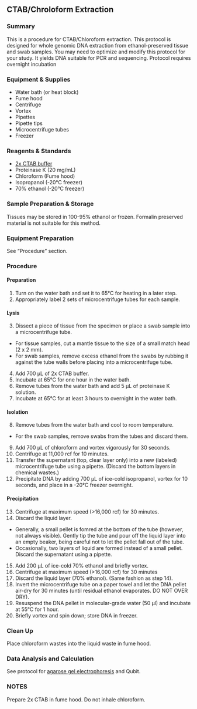 ## CTAB/Chroloform Extraction

### Summary
This is a procedure for CTAB/Chloroform extraction. This protocol is designed for whole genomic DNA extraction from ethanol-preserved tissue and swab samples. You may need to optimize and modify this protocol for your study. It yields DNA suitable for PCR and sequencing. Protocol requires overnight incubation

### Equipment & Supplies
- Water bath (or heat block)
- Fume hood
- Centrifuge
- Vortex
- Pipettes
- Pipette tips
- Microcentrifuge tubes
- Freezer

### Reagents & Standards
- [2x CTAB buffer](reagent_and_buffers.md#2x-ctab)
- Proteinase K (20 mg/mL)
- Chloroform (Fume hood)
- Isopropanol (-20°C freezer)
- 70% ethanol (-20°C freezer)

### Sample Preparation & Storage
Tissues may be stored in 100-95% ethanol or frozen. Formalin preserved material is not suitable for this method.

### Equipment Preparation
See “Procedure” section.

### Procedure

#### Preparation
1. Turn on the water bath and set it to 65°C for heating in a later step.
2. Appropriately label 2 sets of microcentrifuge tubes for each sample.

#### Lysis
3. Dissect a piece of tissue from the specimen or place a swab sample into a microcentrifuge tube.
 - For tissue samples, cut a mantle tissue to the size of a small match head (2 x 2 mm).
 - For swab samples, remove excess ethanol from the swabs by rubbing it against the tube walls before placing into a microcentrifuge tube.
4. Add 700 µL of 2x CTAB buffer.
5. Incubate at 65°C for one hour in the water bath.
6. Remove tubes from the water bath and add 5 µL of proteinase K solution.
7. Incubate at 65°C for at least 3 hours to overnight in the water bath.

#### Isolation
8. Remove tubes from the water bath and cool to room temperature.
 - For the swab samples, remove swabs from the tubes and discard them. 
9. Add 700 µL of chloroform and vortex vigorously for 30 seconds.
10. Centrifuge at 11,000 rcf for 10 minutes.
11. Transfer the supernatant (top, clear layer only) into a new (labeled) microcentrifuge tube using a pipette. (Discard the bottom layers in chemical wastes.)
12. Precipitate DNA by adding 700 µL of ice-cold isopropanol, vortex for 10 seconds, and place in a -20°C freezer overnight.

#### Precipitation
13. Centrifuge at maximum speed (>16,000 rcf) for 30 minutes.
14. Discard the liquid layer.
 - Generally, a small pellet is fomred at the bottom of the tube (however, not always visible). Gently tip the tube and pour off the liquid layer into an empty beaker, being careful not to let the pellet fall out of the tube.
 - Occasionally, two layers of liquid are formed instead of a small pellet. Discard the supernatant using a pipette.
15. Add 200 µL of ice-cold 70% ethanol and briefly vortex.
16. Centrifuge at maximum speed (>16,000 rcf) for 30 minutes
17. Discard the liquid layer (70% ethanol). (Same fashion as step 14).
18. Invert the microcentrifuge tube on a paper towel and let the DNA pellet air-dry for 30 minutes (until residual ethanol evaporates. DO NOT OVER DRY).
19. Resuspend the DNA pellet in molecular-grade water (50 µl) and incubate at 55°C for 1 hour.
20. Briefly vortex and spin down; store DNA in freezer.

### Clean Up
Place chloroform wastes into the liquid waste in fume hood. 

### Data Analysis and Calculation
See protocol for [agarose gel electrophoresis](gel_electrophoresis.md) and Qubit.

### NOTES
Prepare 2x CTAB in fume hood. Do not inhale chloroform.
